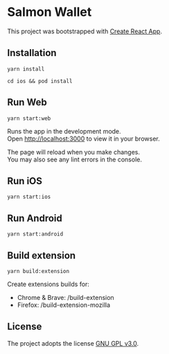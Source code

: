 # Salmon Wallet

This project was bootstrapped with [Create React App](https://github.com/facebook/create-react-app).

## Installation

`yarn install`

`cd ios && pod install`

## Run Web

`yarn start:web`

Runs the app in the development mode.\
Open [http://localhost:3000](http://localhost:3000) to view it in your browser.

The page will reload when you make changes.\
You may also see any lint errors in the console.

## Run iOS

`yarn start:ios`

## Run Android

`yarn start:android`

## Build extension

`yarn build:extension`

Create extensions builds for:

- Chrome & Brave: /build-extension
- Firefox: /build-extension-mozilla

## License

The project adopts the license [GNU GPL v3.0](https://www.gnu.org/licenses/gpl-3.0.html).

